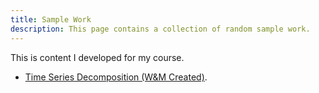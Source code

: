 ```yaml
---
title: Sample Work
description: This page contains a collection of random sample work.
---
```


This is content I developed for my course.

- [Time Series Decomposition (W&M Created)](./TimeSeries/index.md).

